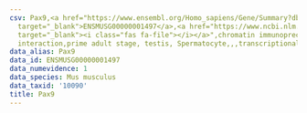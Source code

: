 ```yaml
---
csv: Pax9,<a href="https://www.ensembl.org/Homo_sapiens/Gene/Summary?db=core;g=ENSMUSG00000001497"
  target="_blank">ENSMUSG00000001497</a>,<a href="https://www.ncbi.nlm.nih.gov/pubmed/25450459"
  target="_blank"><i class="fas fa-file"></i></a>",chromatin immunoprecipitation assay,direct
  interaction,prime adult stage, testis, Spermatocyte,,,transcriptional regulation,
data_alias: Pax9
data_id: ENSMUSG00000001497
data_numevidence: 1
data_species: Mus musculus
data_taxid: '10090'
title: Pax9
---
```

